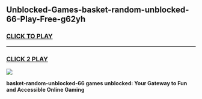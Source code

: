 
## Unblocked-Games-basket-random-unblocked-66-Play-Free-g62yh
<h3>
<a href="https://premium76.site?title=basket-random-unblocked-66&ref=22A">CLICK TO PLAY</a></h3>
<hr>

<h3>
<a href="https://premium76.site?title=basket-random-unblocked-66&ref=22A">CLICK 2 PLAY</a>
  
</h3>

<a href="https://premium76.site?title=basket-random-unblocked-66&ref=22A"><img src="https://clearcache.store/games.png"></a>


**basket-random-unblocked-66 games unblocked: Your Gateway to Fun and Accessible Online Gaming**
